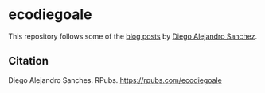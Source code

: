 # ecodiegoale

This repository follows some of the [blog posts](https://rpubs.com/ecodiegoale) by [Diego Alejandro Sanchez](https://github.com/ecodiegoale).

## Citation

Diego Alejandro Sanches. RPubs. https://rpubs.com/ecodiegoale